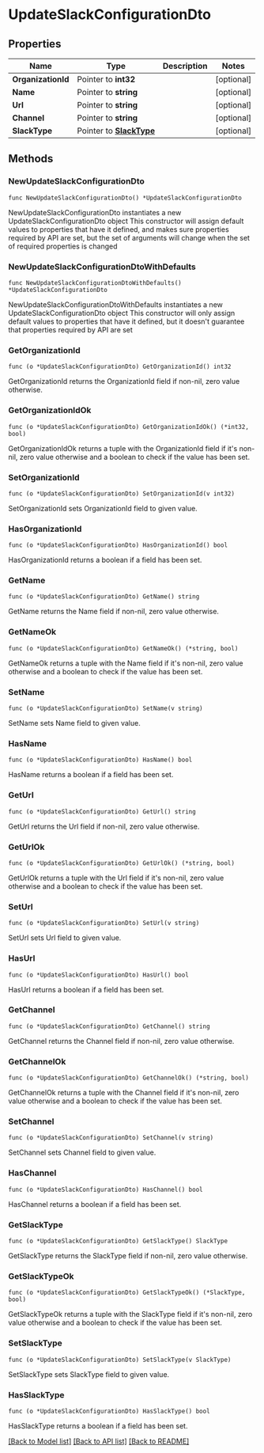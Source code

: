 # UpdateSlackConfigurationDto

## Properties

Name | Type | Description | Notes
------------ | ------------- | ------------- | -------------
**OrganizationId** | Pointer to **int32** |  | [optional] 
**Name** | Pointer to **string** |  | [optional] 
**Url** | Pointer to **string** |  | [optional] 
**Channel** | Pointer to **string** |  | [optional] 
**SlackType** | Pointer to [**SlackType**](SlackType.md) |  | [optional] 

## Methods

### NewUpdateSlackConfigurationDto

`func NewUpdateSlackConfigurationDto() *UpdateSlackConfigurationDto`

NewUpdateSlackConfigurationDto instantiates a new UpdateSlackConfigurationDto object
This constructor will assign default values to properties that have it defined,
and makes sure properties required by API are set, but the set of arguments
will change when the set of required properties is changed

### NewUpdateSlackConfigurationDtoWithDefaults

`func NewUpdateSlackConfigurationDtoWithDefaults() *UpdateSlackConfigurationDto`

NewUpdateSlackConfigurationDtoWithDefaults instantiates a new UpdateSlackConfigurationDto object
This constructor will only assign default values to properties that have it defined,
but it doesn't guarantee that properties required by API are set

### GetOrganizationId

`func (o *UpdateSlackConfigurationDto) GetOrganizationId() int32`

GetOrganizationId returns the OrganizationId field if non-nil, zero value otherwise.

### GetOrganizationIdOk

`func (o *UpdateSlackConfigurationDto) GetOrganizationIdOk() (*int32, bool)`

GetOrganizationIdOk returns a tuple with the OrganizationId field if it's non-nil, zero value otherwise
and a boolean to check if the value has been set.

### SetOrganizationId

`func (o *UpdateSlackConfigurationDto) SetOrganizationId(v int32)`

SetOrganizationId sets OrganizationId field to given value.

### HasOrganizationId

`func (o *UpdateSlackConfigurationDto) HasOrganizationId() bool`

HasOrganizationId returns a boolean if a field has been set.

### GetName

`func (o *UpdateSlackConfigurationDto) GetName() string`

GetName returns the Name field if non-nil, zero value otherwise.

### GetNameOk

`func (o *UpdateSlackConfigurationDto) GetNameOk() (*string, bool)`

GetNameOk returns a tuple with the Name field if it's non-nil, zero value otherwise
and a boolean to check if the value has been set.

### SetName

`func (o *UpdateSlackConfigurationDto) SetName(v string)`

SetName sets Name field to given value.

### HasName

`func (o *UpdateSlackConfigurationDto) HasName() bool`

HasName returns a boolean if a field has been set.

### GetUrl

`func (o *UpdateSlackConfigurationDto) GetUrl() string`

GetUrl returns the Url field if non-nil, zero value otherwise.

### GetUrlOk

`func (o *UpdateSlackConfigurationDto) GetUrlOk() (*string, bool)`

GetUrlOk returns a tuple with the Url field if it's non-nil, zero value otherwise
and a boolean to check if the value has been set.

### SetUrl

`func (o *UpdateSlackConfigurationDto) SetUrl(v string)`

SetUrl sets Url field to given value.

### HasUrl

`func (o *UpdateSlackConfigurationDto) HasUrl() bool`

HasUrl returns a boolean if a field has been set.

### GetChannel

`func (o *UpdateSlackConfigurationDto) GetChannel() string`

GetChannel returns the Channel field if non-nil, zero value otherwise.

### GetChannelOk

`func (o *UpdateSlackConfigurationDto) GetChannelOk() (*string, bool)`

GetChannelOk returns a tuple with the Channel field if it's non-nil, zero value otherwise
and a boolean to check if the value has been set.

### SetChannel

`func (o *UpdateSlackConfigurationDto) SetChannel(v string)`

SetChannel sets Channel field to given value.

### HasChannel

`func (o *UpdateSlackConfigurationDto) HasChannel() bool`

HasChannel returns a boolean if a field has been set.

### GetSlackType

`func (o *UpdateSlackConfigurationDto) GetSlackType() SlackType`

GetSlackType returns the SlackType field if non-nil, zero value otherwise.

### GetSlackTypeOk

`func (o *UpdateSlackConfigurationDto) GetSlackTypeOk() (*SlackType, bool)`

GetSlackTypeOk returns a tuple with the SlackType field if it's non-nil, zero value otherwise
and a boolean to check if the value has been set.

### SetSlackType

`func (o *UpdateSlackConfigurationDto) SetSlackType(v SlackType)`

SetSlackType sets SlackType field to given value.

### HasSlackType

`func (o *UpdateSlackConfigurationDto) HasSlackType() bool`

HasSlackType returns a boolean if a field has been set.


[[Back to Model list]](../README.md#documentation-for-models) [[Back to API list]](../README.md#documentation-for-api-endpoints) [[Back to README]](../README.md)


